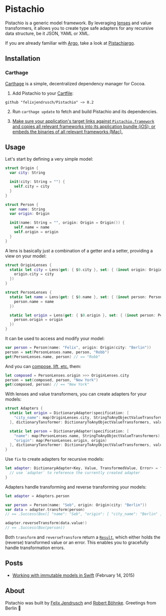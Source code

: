 # Pistachio

Pistachio is a generic model framework. By leveraging [lenses](http://chris.eidhof.nl/posts/lenses-in-swift.html) and value transformers, it allows you to create type safe adapters for any recursive data structure, be it JSON, YAML or XML.

If you are already familiar with [Argo](https://github.com/thoughtbot/Argo), take a look at [Pistachiargo](https://github.com/felixjendrusch/Pistachiargo).

## Installation

### Carthage

[Carthage](https://github.com/Carthage/Carthage) is a simple, decentralized dependency manager for Cocoa.

1. Add Pistachio to your [Cartfile](https://github.com/Carthage/Carthage/blob/master/Documentation/Artifacts.md#cartfile):

  ```
  github "felixjendrusch/Pistachio" ~> 0.2
  ```

2. Run `carthage update` to fetch and build Pistachio and its dependencies.

3. [Make sure your application's target links against `Pistachio.framework` and copies all relevant frameworks into its application bundle (iOS); or embeds the binaries of all relevant frameworks (Mac).](https://github.com/carthage/carthage#getting-started)

## Usage

Let's start by defining a very simple model:

```swift
struct Origin {
  var city: String

  init(city: String = "") {
    self.city = city
  }
}
```

```swift
struct Person {
  var name: String
  var origin: Origin

  init(name: String = "", origin: Origin = Origin()) {
    self.name = name
    self.origin = origin
  }
}
```

A lens is basically just a combination of a getter and a setter, providing a view on your model:

```swift
struct OriginLenses {
  static let city = Lens(get: { $0.city }, set: { (inout origin: Origin, city) in
    origin.city = city
  })
}
```

```swift
struct PersonLenses {
  static let name = Lens(get: { $0.name }, set: { (inout person: Person, name) in
    person.name = name
  })

  static let origin = Lens(get: { $0.origin }, set: { (inout person: Person, origin) in
    person.origin = origin
  })
}
```

It can be used to access and modify your model:

```swift
var person = Person(name: "Felix", origin: Origin(city: "Berlin"))
person = set(PersonLenses.name, person, "Robb")
get(PersonLenses.name, person) // == "Robb"
```

And you can [compose, lift, etc.](https://github.com/robb/Monocle/blob/master/Monocle/Lens.swift) them:

```swift
let composed = PersonLenses.origin >>> OriginLenses.city
person = set(composed, person, "New York")
get(composed, person) // == "New York"
```

With lenses and value transformers, you can create adapters for your models:

```swift
struct Adapters {
  static let origin = DictionaryAdapter(specification: [
    "city_name": map(OriginLenses.city, StringToAnyObjectValueTransformers)
  ], dictionaryTansformer: DictionaryToAnyObjectValueTransformers, value: Origin())

  static let person = DictionaryAdapter(specification: [
    "name": map(PersonLenses.name, StringToAnyObjectValueTransformers),
    "origin": map(PersonLenses.origin, origin)
  ], dictionaryTansformer: DictionaryToAnyObjectValueTransformers, value: Person())
}
```

Use `fix` to create adapters for recursive models:

```swift
let adapter: DictionaryAdapter<Key, Value, TransformedValue, Error> = fix { adapter in
  // use `adapter` to reference the currently created adapter
}
```

Adapters handle transforming and reverse transforming your models:

```swift
let adapter = Adapters.person

var person = Person(name: "Seb", origin: Origin(city: "Berlin"))
var data = adapter.transform(person)
// == .Success(Box([ "name": "Seb", "origin": [ "city_name": "Berlin" ] ]))

adapter.reverseTransform(data.value!)
// == .Success(Box(person))
```

Both `transform` and `reverseTransform` return a [`Result`](https://github.com/antitypical/Result/blob/master/Result/Result.swift), which either holds the (reverse) transformed value or an error. This enables you to gracefully handle transformation errors.

## Posts

- [Working with immutable models in Swift](https://github.com/felixjendrusch/blog/blob/master/_posts/2015-02-14-working-with-immutable-models-in-swift.md) (February 14, 2015)

## About

Pistachio was built by [Felix Jendrusch](http://felixjendrusch.is) and [Robert Böhnke](http://robb.is). Greetings from Berlin :wave:
